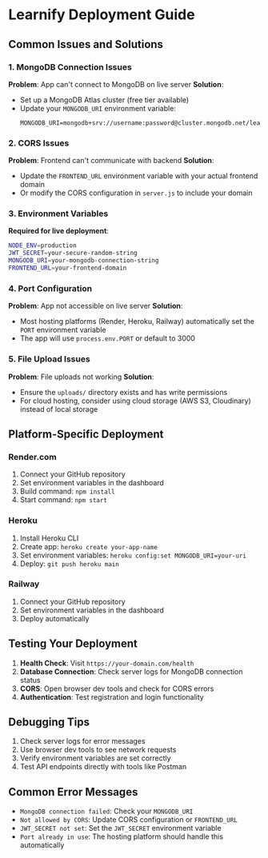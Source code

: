 # Learnify Deployment Guide

## Common Issues and Solutions

### 1. MongoDB Connection Issues

**Problem**: App can't connect to MongoDB on live server
**Solution**: 
- Set up a MongoDB Atlas cluster (free tier available)
- Update your `MONGODB_URI` environment variable:
  ```
  MONGODB_URI=mongodb+srv://username:password@cluster.mongodb.net/learnify
  ```

### 2. CORS Issues

**Problem**: Frontend can't communicate with backend
**Solution**:
- Update the `FRONTEND_URL` environment variable with your actual frontend domain
- Or modify the CORS configuration in `server.js` to include your domain

### 3. Environment Variables

**Required for live deployment**:
```bash
NODE_ENV=production
JWT_SECRET=your-secure-random-string
MONGODB_URI=your-mongodb-connection-string
FRONTEND_URL=your-frontend-domain
```

### 4. Port Configuration

**Problem**: App not accessible on live server
**Solution**:
- Most hosting platforms (Render, Heroku, Railway) automatically set the `PORT` environment variable
- The app will use `process.env.PORT` or default to 3000

### 5. File Upload Issues

**Problem**: File uploads not working
**Solution**:
- Ensure the `uploads/` directory exists and has write permissions
- For cloud hosting, consider using cloud storage (AWS S3, Cloudinary) instead of local storage

## Platform-Specific Deployment

### Render.com
1. Connect your GitHub repository
2. Set environment variables in the dashboard
3. Build command: `npm install`
4. Start command: `npm start`

### Heroku
1. Install Heroku CLI
2. Create app: `heroku create your-app-name`
3. Set environment variables: `heroku config:set MONGODB_URI=your-uri`
4. Deploy: `git push heroku main`

### Railway
1. Connect your GitHub repository
2. Set environment variables in the dashboard
3. Deploy automatically

## Testing Your Deployment

1. **Health Check**: Visit `https://your-domain.com/health`
2. **Database Connection**: Check server logs for MongoDB connection status
3. **CORS**: Open browser dev tools and check for CORS errors
4. **Authentication**: Test registration and login functionality

## Debugging Tips

1. Check server logs for error messages
2. Use browser dev tools to see network requests
3. Verify environment variables are set correctly
4. Test API endpoints directly with tools like Postman

## Common Error Messages

- `MongoDB connection failed`: Check your `MONGODB_URI`
- `Not allowed by CORS`: Update CORS configuration or `FRONTEND_URL`
- `JWT_SECRET not set`: Set the `JWT_SECRET` environment variable
- `Port already in use`: The hosting platform should handle this automatically 